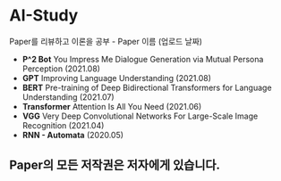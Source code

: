 # AI-Study
Paper를 리뷰하고 이론을 공부 - Paper 이름 (업로드 날짜)

- **P^2 Bot** You Impress Me Dialogue Generation via Mutual Persona Perception (2021.08)
- **GPT** Improving Language Understanding (2021.08)
- **BERT** Pre-training of Deep Bidirectional Transformers for Language Understanding (2021.07)
- **Transformer** Attention Is All You Need (2021.06)
- **VGG** Very Deep Convolutional Networks For Large-Scale Image Recognition (2021.04)
- **RNN - Automata** (2020.05)

## Paper의 모든 저작권은 저자에게 있습니다.
